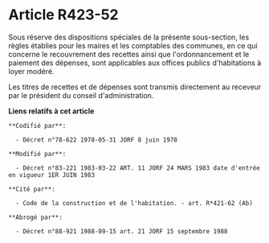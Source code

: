 # Article R423-52

Sous réserve des dispositions spéciales de la présente sous-section, les règles établies pour les maires et les comptables
des communes, en ce qui concerne le recouvrement des recettes ainsi que l'ordonnancement et le paiement des dépenses, sont
applicables aux offices publics d'habitations à loyer modéré.

Les titres de recettes et de dépenses sont transmis directement au receveur par le président du conseil d'administration.

**Liens relatifs à cet article**

	**Codifié par**:

	  - Décret n°78-622 1978-05-31 JORF 8 juin 1978

	**Modifié par**:

	  - Décret n°83-221 1983-03-22 ART. 11 JORF 24 MARS 1983 date d'entrée en vigueur 1ER JUIN 1983

	**Cité par**:

	  - Code de la construction et de l'habitation. - art. R*421-62 (Ab)

	**Abrogé par**:

	  - Décret n°88-921 1988-09-15 art. 21 JORF 15 septembre 1988
